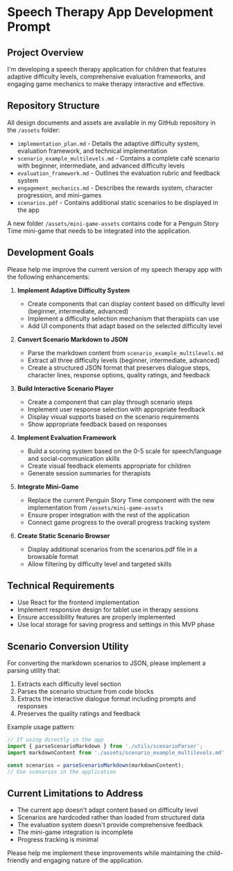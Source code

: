 # Speech Therapy App Development Prompt

## Project Overview
I'm developing a speech therapy application for children that features adaptive difficulty levels, comprehensive evaluation frameworks, and engaging game mechanics to make therapy interactive and effective.

## Repository Structure
All design documents and assets are available in my GitHub repository in the `/assets` folder:
- `implementation_plan.md` - Details the adaptive difficulty system, evaluation framework, and technical implementation
- `scenario_example_multilevels.md` - Contains a complete café scenario with beginner, intermediate, and advanced difficulty levels
- `evaluation_framework.md` - Outlines the evaluation rubric and feedback system
- `engagement_mechanics.md` - Describes the rewards system, character progression, and mini-games
- `scenarios.pdf` - Contains additional static scenarios to be displayed in the app

A new folder `/assets/mini-game-assets` contains code for a Penguin Story Time mini-game that needs to be integrated into the application.

## Development Goals
Please help me improve the current version of my speech therapy app with the following enhancements:

1. **Implement Adaptive Difficulty System**
   - Create components that can display content based on difficulty level (beginner, intermediate, advanced)
   - Implement a difficulty selection mechanism that therapists can use
   - Add UI components that adapt based on the selected difficulty level

2. **Convert Scenario Markdown to JSON**
   - Parse the markdown content from `scenario_example_multilevels.md`
   - Extract all three difficulty levels (beginner, intermediate, advanced)
   - Create a structured JSON format that preserves dialogue steps, character lines, response options, quality ratings, and feedback

3. **Build Interactive Scenario Player**
   - Create a component that can play through scenario steps
   - Implement user response selection with appropriate feedback
   - Display visual supports based on the scenario requirements
   - Show appropriate feedback based on responses

4. **Implement Evaluation Framework**
   - Build a scoring system based on the 0-5 scale for speech/language and social-communication skills
   - Create visual feedback elements appropriate for children
   - Generate session summaries for therapists

5. **Integrate Mini-Game**
   - Replace the current Penguin Story Time component with the new implementation from `/assets/mini-game-assets`
   - Ensure proper integration with the rest of the application
   - Connect game progress to the overall progress tracking system

6. **Create Static Scenario Browser**
   - Display additional scenarios from the scenarios.pdf file in a browsable format
   - Allow filtering by difficulty level and targeted skills

## Technical Requirements
- Use React for the frontend implementation
- Implement responsive design for tablet use in therapy sessions
- Ensure accessibility features are properly implemented
- Use local storage for saving progress and settings in this MVP phase

## Scenario Conversion Utility
For converting the markdown scenarios to JSON, please implement a parsing utility that:
1. Extracts each difficulty level section
2. Parses the scenario structure from code blocks
3. Extracts the interactive dialogue format including prompts and responses
4. Preserves the quality ratings and feedback

Example usage pattern:
```javascript
// If using directly in the app
import { parseScenarioMarkdown } from './utils/scenarioParser';
import markdownContent from './assets/scenario_example_multilevels.md';

const scenarios = parseScenarioMarkdown(markdownContent);
// Use scenarios in the application
```

## Current Limitations to Address
- The current app doesn't adapt content based on difficulty level
- Scenarios are hardcoded rather than loaded from structured data
- The evaluation system doesn't provide comprehensive feedback
- The mini-game integration is incomplete
- Progress tracking is minimal

Please help me implement these improvements while maintaining the child-friendly and engaging nature of the application.
